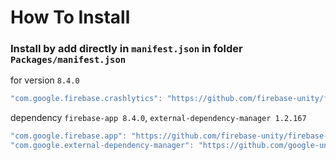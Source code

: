 # How To Install

### Install by add directly in `manifest.json` in folder `Packages/manifest.json`


for version `8.4.0`
```csharp
"com.google.firebase.crashlytics": "https://github.com/firebase-unity/firebase-crashlytics.git#8.4.0",
```

dependency `firebase-app 8.4.0`, `external-dependency-manager 1.2.167`
```csharp
"com.google.firebase.app": "https://github.com/firebase-unity/firebase-app.git#8.4.0",
"com.google.external-dependency-manager": "https://github.com/google-unity/external-dependency-manager.git#1.2.167",
```
